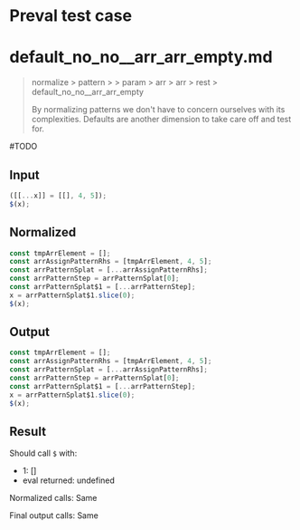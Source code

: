 # Preval test case

# default_no_no__arr_arr_empty.md

> normalize > pattern >  > param > arr > arr > rest > default_no_no__arr_arr_empty
>
> By normalizing patterns we don't have to concern ourselves with its complexities. Defaults are another dimension to take care off and test for.

#TODO

## Input

`````js filename=intro
([[...x]] = [[], 4, 5]);
$(x);
`````

## Normalized

`````js filename=intro
const tmpArrElement = [];
const arrAssignPatternRhs = [tmpArrElement, 4, 5];
const arrPatternSplat = [...arrAssignPatternRhs];
const arrPatternStep = arrPatternSplat[0];
const arrPatternSplat$1 = [...arrPatternStep];
x = arrPatternSplat$1.slice(0);
$(x);
`````

## Output

`````js filename=intro
const tmpArrElement = [];
const arrAssignPatternRhs = [tmpArrElement, 4, 5];
const arrPatternSplat = [...arrAssignPatternRhs];
const arrPatternStep = arrPatternSplat[0];
const arrPatternSplat$1 = [...arrPatternStep];
x = arrPatternSplat$1.slice(0);
$(x);
`````

## Result

Should call `$` with:
 - 1: []
 - eval returned: undefined

Normalized calls: Same

Final output calls: Same

